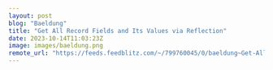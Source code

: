 ```yaml
---
layout: post
blog: "Baeldung"
title: "Get All Record Fields and Its Values via Reflection"
date: 2023-10-14T11:03:23Z
image: images/baeldung.png
remote_url: "https://feeds.feedblitz.com/~/799760045/0/baeldung~Get-All-Record-Fields-and-Its-Values-via-Reflection"
---
```

